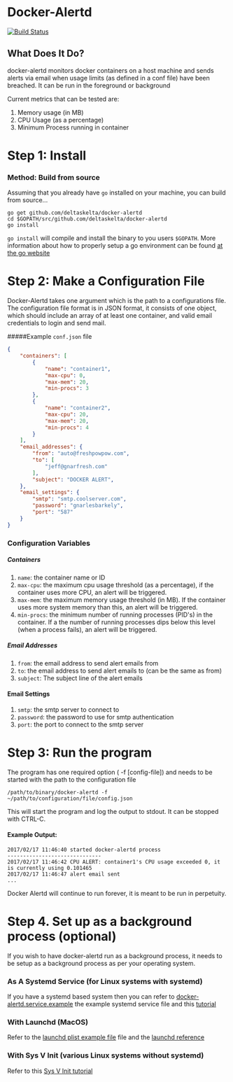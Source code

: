 # Docker-Alertd

[![Build Status](https://travis-ci.org/deltaskelta/docker-alertd.svg?branch=master)](https://travis-ci.org/deltaskelta/docker-alertd)

## What Does It Do?

docker-alertd monitors docker containers on a host machine and sends alerts via email when usage limits (as defined in a conf file) have been breached. It can be run in the foreground or background

Current metrics that can be tested are:

1. Memory usage (in MB)
2. CPU Usage (as a percentage)
3. Minimum Process running in container

# Step 1: Install

### Method: Build from source

Assuming that you already have `go` installed on your machine, you can build from
source...

```
go get github.com/deltaskelta/docker-alertd
cd $GOPATH/src/github.com/deltaskelta/docker-alertd
go install
```

`go install` will compile and install the binary to you users `$GOPATH`. More information about how to properly setup a go environment can be found [at the go website](https://golang.org/doc/install)

# Step 2: Make a Configuration File

Docker-Alertd takes one argument which is the path to a configurations file. The configuration file format is in JSON format, it consists of one object, which should include an array of at least one container, and valid email credentials to login and send mail.

#####Example `conf.json` file
```json
{
	"containers": [
		{
			"name": "container1",
			"max-cpu": 0,
			"max-mem": 20,
			"min-procs": 3
		},
		{
			"name": "container2",
			"max-cpu": 20,
			"max-mem": 20,
			"min-procs": 4
		}
	],
	"email_addresses": {
		"from": "auto@freshpowpow.com",
		"to": [
			"jeff@gnarfresh.com"
		],
		"subject": "DOCKER ALERT",
	},
	"email_settings": {
		"smtp": "smtp.coolserver.com",
		"password": "gnarlesbarkely",
		"port": "587"
	}
}
```

### Configuration Variables

##### Containers
1. `name`: the container name or ID
2. `max-cpu`: the maximum cpu usage threshold (as a percentage), if the container uses more CPU, an alert will be triggered.
3. `max-mem`: the maximum memory usage threshold (in MB). If the container uses more system memory than this, an alert will be triggered.
4. `min-procs`: the minimum number of running processes (PID's) in the container. If a the number of running processes dips below this level (when a process fails), an alert will be triggered.

##### Email Addresses
1. `from`: the email address to send alert emails from
2. `to`: the email address to send alert emails to (can be the same as from)
3. `subject`: The subject line of the alert emails

#### Email Settings
1. `smtp`: the smtp server to connect to
2. `password`: the password to use for smtp authentication
3. `port`: the port to connect to the smtp server

# Step 3: Run the program

The program has one required option ( -f [config-file]) and needs to be started with the path to the configuration file

```
/path/to/binary/docker-alertd -f ~/path/to/configuration/file/config.json
```

This will start the program and log the output to stdout. It can be stopped with CTRL-C.

#### Example Output:

```
2017/02/17 11:46:40 started docker-alertd process
------------------------------
2017/02/17 11:46:42 CPU ALERT: container1's CPU usage exceeded 0, it is currently using 0.101465
2017/02/17 11:46:47 alert email sent
...
```

Docker Alertd will continue to run forever, it is meant to be run in perpetuity.

# Step 4. Set up as a background process (optional)

If you wish to have docker-alertd run as a background process, it needs to be setup as a background process as per your operating system.

### As A Systemd Service (for Linux systems with systemd)

If you have a systemd based system then you can refer to [docker-alertd.service.example](https://github.com/deltaskelta/docker-alertd/blob/master/docker-alertd.service.example) the example systemd service file and this [tutorial](https://www.digitalocean.com/community/tutorials/how-to-use-systemctl-to-manage-systemd-services-and-units)

### With Launchd (MacOS)

Refer to the [launchd plist example file](https://github.com/deltaskelta/docker-alertd/blob/master/com.github.docker-alertd.plist.example) file and the [launchd reference](http://www.launchd.info/)

### With Sys V Init (various Linux systems without systemd)

Refer to this [Sys V Init tutorial](https://www.cyberciti.biz/tips/linux-write-sys-v-init-script-to-start-stop-service.html)

